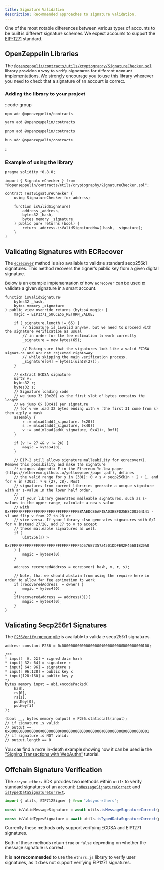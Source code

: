 ```yaml
---
title: Signature Validation
description: Recommended approaches to signature validation.
---
```


One of the most notable differences between various types of accounts to be built
is different signature schemes. We expect accounts to support the [EIP-1271](https://eips.ethereum.org/EIPS/eip-1271) standard.

## OpenZeppelin Libraries

The
[`@openzeppelin/contracts/utils/cryptography/SignatureChecker.sol`](https://github.com/OpenZeppelin/openzeppelin-contracts/blob/5ed5a86d1d22f387ce69ab4e0ace405de8bc888d/contracts/utils/cryptography/SignatureChecker.sol#L22)
library provides a way to verify signatures for different
account implementations. We strongly encourage you to use this library whenever you need to check that a signature of an account is correct.

### Adding the library to your project

::code-group

```bash [npm]
npm add @openzeppelin/contracts
```

```bash [yarn]
yarn add @openzeppelin/contracts
```

```bash [pnpm]
pnpm add @openzeppelin/contracts
```

```bash [bun]
bun add @openzeppelin/contracts
```

::

### Example of using the library

```solidity
pragma solidity ^0.8.0;

import { SignatureChecker } from "@openzeppelin/contracts/utils/cryptography/SignatureChecker.sol";

contract TestSignatureChecker {
    using SignatureChecker for address;

    function isValidSignature(
        address _address,
        bytes32 _hash,
        bytes memory _signature
    ) public pure returns (bool) {
        return _address.isValidSignatureNow(_hash, _signature);
    }
}
```

## Validating Signatures with ECRecover

The [`ecrecover`](https://docs.zksync.io/zk-stack/components/prover/circuits/ecrecover)
method is also available to validate standard secp256k1 signatures.
This method recovers the signer’s public key from a given digital signature.

Below is an example implementation of how `ecrecover` can be used to validate a given signature in a smart account.

```solidity
function isValidSignature(
    bytes32 _hash,
    bytes memory _signature
) public view override returns (bytes4 magic) {
    magic = EIP1271_SUCCESS_RETURN_VALUE;

    if (_signature.length != 65) {
        // Signature is invalid anyway, but we need to proceed with the signature verification as usual
        // in order for the fee estimation to work correctly
        _signature = new bytes(65);

        // Making sure that the signatures look like a valid ECDSA signature and are not rejected rightaway
        // while skipping the main verification process.
        _signature[64] = bytes1(uint8(27));
    }

    // extract ECDSA signature
    uint8 v;
    bytes32 r;
    bytes32 s;
    // Signature loading code
    // we jump 32 (0x20) as the first slot of bytes contains the length
    // we jump 65 (0x41) per signature
    // for v we load 32 bytes ending with v (the first 31 come from s) then apply a mask
    assembly {
        r := mload(add(_signature, 0x20))
        s := mload(add(_signature, 0x40))
        v := and(mload(add(_signature, 0x41)), 0xff)
    }

    if (v != 27 && v != 28) {
        magic = bytes4(0);
    }

    // EIP-2 still allows signature malleability for ecrecover(). Remove this possibility and make the signature
    // unique. Appendix F in the Ethereum Yellow paper (https://ethereum.github.io/yellowpaper/paper.pdf), defines
    // the valid range for s in (301): 0 < s < secp256k1n ÷ 2 + 1, and for v in (302): v ∈ {27, 28}. Most
    // signatures from current libraries generate a unique signature with an s-value in the lower half order.
    //
    // If your library generates malleable signatures, such as s-values in the upper range, calculate a new s-value
    // with 0xFFFFFFFFFFFFFFFFFFFFFFFFFFFFFFFEBAAEDCE6AF48A03BBFD25E8CD0364141 - s1 and flip v from 27 to 28 or
    // vice versa. If your library also generates signatures with 0/1 for v instead 27/28, add 27 to v to accept
    // these malleable signatures as well.
    if (
        uint256(s) >
        0x7FFFFFFFFFFFFFFFFFFFFFFFFFFFFFFF5D576E7357A4501DDFE92F46681B20A0
    ) {
        magic = bytes4(0);
    }

    address recoveredAddress = ecrecover(_hash, v, r, s);

    // Note, that we should abstain from using the require here in order to allow for fee estimation to work
    if (recoveredAddress != owner) {
        magic = bytes4(0);
    }
    if(recoveredAddress == address(0)){
        magic = bytes4(0);
    }
}
```

## Validating Secp256r1 Signatures

The [`P256Verify` precompile](https://docs.zksync.io/build/developer-reference/era-contracts/elliptic-curve-precompiles#p256)
is available to validate secp256r1 signatures.

```solidity
address constant P256 = 0x0000000000000000000000000000000000000100;

/**
* input[  0: 32] = signed data hash
* input[ 32: 64] = signature r
* input[ 64: 96] = signature s
* input[ 96:128] = public key x
* input[128:160] = public key y
*/
bytes memory input = abi.encodePacked(
    hash,
    rs[0],
    rs[1],
    pubKey[0],
    pubKey[1]
);

(bool __, bytes memory output) = P256.staticcall(input);
// if signature is valid:
// output == 0x0000000000000000000000000000000000000000000000000000000000000001
// if signature is NOT valid:
// output.length == 0
```

You can find a more in-depth example showing how
it can be used in the ["Signing Transactions with WebAuthn"](https://code.zksync.io/tutorials/signing-transactions-with-webauthn) tutorial.

## Offchain Signature Verification

The `zksync-ethers` SDK provides two methods within `utils` to verify standard signatures of an account:
[`isMessageSignatureCorrect`](https://sdk.zksync.io/js/ethers/api/v6/utilities#ismessagesignaturecorrect) and [`isTypedDataSignatureCorrect`](https://sdk.zksync.io/js/ethers/api/v6/utilities#istypeddatasignaturecorrect).

```ts
import { utils, EIP712Signer } from "zksync-ethers";

const isValidMessageSignature = await utils.isMessageSignatureCorrect(provider, ADDRESS, message, messageSignature);

const isValidTypesSignature = await utils.isTypedDataSignatureCorrect(provider, ADDRESS, await eip712Signer.getDomain(), utils.EIP712_TYPES, EIP712Signer.getSignInput(tx), typedSignature);
```

Currently these methods only support verifying ECDSA and EIP1271 signatures.

Both of these methods return `true` or `false` depending on whether the message signature is correct.

It is **not recommended** to use the `ethers.js` library to verify user signatures, as it does not support verifying EIP1271 signatures.
